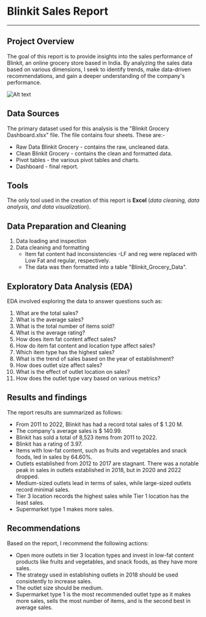 # Blinkit Sales Report 
---
## Project Overview

The goal of this report is to provide insights into the sales performance of Blinkit, an online grocery store based in India. By analyzing the sales data based on various dimensions, I seek to identify trends, make data-driven recommendations, and gain a deeper understanding of the company's performance. 

![Alt text](Dashboard.png)


## Data Sources

The primary dataset used for this analysis is the "Blinkit Grocery Dashboard.xlsx" file. The file contains four sheets. These are:-
- Raw Data Blinkit Grocery - contains the raw, uncleaned data.
- Clean Blinkit Grocery - contains the clean and formatted data.
- Pivot tables - the various pivot tables and charts.
- Dashboard - final report.

## Tools

The only tool used in the creation of this report is **Excel** (*data cleaning, data analysis, and data visualization*).

## Data Preparation and Cleaning

1. Data loading and inspection
2. Data cleaning and formatting
   - Item fat content had inconsistencies -LF and reg were replaced with Low Fat and regular, respectively.
   - The data was then formatted into a table "Blinkit_Grocery_Data".

## Exploratory Data Analysis (EDA)

EDA involved exploring the data to answer questions such as:
1. What are the total sales?
2. What is the average sales?
3. What is the total number of items sold?
4. What is the average rating?
5. How does item fat content affect sales?
6. How do item fat content and location type affect sales?
7. Which item type has the highest sales?
8. What is the trend of sales based on the year of establishment?
9. How does outlet size affect sales?
10. What is the effect of outlet location on sales?
11. How does the outlet type vary based on various metrics?

## Results and findings 

The report results are summarized as follows:
- From 2011 to 2022, Blinkit has had a record total sales of $ 1.20 M.
- The company's average sales is $ 140.99.
- Blinkit has sold a total of 8,523 items from 2011 to 2022.
- Blinkit has a rating of 3.97.
- Items with low-fat content, such as fruits and vegetables and snack foods, led in sales by 64.60%.
- Outlets established from 2012 to 2017 are stagnant. There was a notable peak in sales in outlets established in 2018, but in 2020 and 2022 dropped.
- Medium-sized outlets lead in terms of sales, while large-sized outlets record minimal sales.
- Tier 3 location records the highest sales while Tier 1 location has the least sales.
- Supermarket type 1 makes more sales.

## Recommendations

Based on the report, I recommend the following actions:

- Open more outlets in tier 3 location types and invest in low-fat content products like fruits and vegetables, and snack foods, as they have more sales.
- The strategy used in establishing outlets in 2018 should be used consistently to increase sales.
- The outlet size should be medium.
- Supermarket type 1 is the most recommended outlet type as it makes more sales, sells the most number of items, and is the second best in average sales. 










